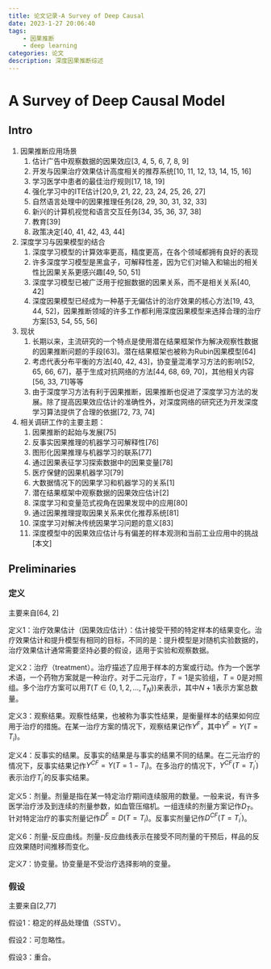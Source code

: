 ```yaml
---
title: 论文记录-A Survey of Deep Causal
date: 2023-1-27 20:06:40
tags:
    - 因果推断
    - deep learning
categories: 论文
description: 深度因果推断综述
---
```


# A Survey of Deep Causal Model

## Intro
1. 因果推断应用场景
	1. 估计广告中观察数据的因果效应[3, 4, 5, 6, 7, 8, 9]  
	2. 开发与因果治疗效果估计高度相关的推荐系统[10, 11, 12, 13, 14, 15, 16]  
	3. 学习医学中患者的最佳治疗规则[17, 18, 19]  
	4. 强化学习中的ITE估计[20,9, 21, 22, 23, 24, 25, 26, 27]  
	5. 自然语言处理中的因果推理任务[28, 29, 30, 31, 32, 33]  
	6. 新兴的计算机视觉和语言交互任务[34, 35, 36, 37, 38]  
	7. 教育[39]  
	8. 政策决定[40, 41, 42, 43, 44]  
2.  深度学习与因果模型的结合  
	1. 深度学习模型的计算效率更高，精度更高，在各个领域都拥有良好的表现  
	2. 许多深度学习模型是黑盒子，可解释性差，因为它们对输入和输出的相关性比因果关系更感兴趣[49, 50, 51]  
	3. 深度学习模型已被广泛用于挖掘数据的因果关系，而不是相关关系[40, 42]  
	4. 深度因果模型已经成为一种基于无偏估计的治疗效果的核心方法[19, 43, 44, 52]，因果推断领域的许多工作都利用深度因果模型来选择合理的治疗方案[53, 54, 55, 56]  
3. 现状
	1. 长期以来，主流研究的一个特点是使用潜在结果框架作为解决观察性数据的因果推断问题的手段[63]。潜在结果框架也被称为Rubin因果模型[64]  
	2.  考虑代表分布平衡的方法[40, 42, 43]，协变量混淆学习方法的影响[52, 65, 66, 67]，基于生成对抗网络的方法[44, 68, 69, 70]，其他相关内容[56, 33, 71]等等 
	3. 由于深度学习方法有利于因果推断，因果推断也促进了深度学习方法的发展。除了提高因果效应估计的准确性外，对深度网络的研究还为开发深度学习算法提供了合理的依据[72, 73, 74]  
4. 相关调研工作的主要主题：
	1. 因果推断的起始与发展[75]  
	2. 反事实因果推理的机器学习可解释性[76]  
	3. 图形化因果推理与机器学习的联系[77]  
	4. 通过因果表征学习探索数据中的因果变量[78]  
	5. 医疗保健的因果机器学习[79]  
	6. 大数据情况下的因果学习和机器学习的关系[1]  
	7. 潜在结果框架中观察数据的因果效应估计[2]  
	8. 深度学习和变量范式视角在因果发现中的应用[80]  
	9. 通过因果推理提取因果关系来优化推荐系统[81]  
	10. 深度学习对解决传统因果学习问题的意义[83]
	11. 深度模型中的因果效应估计与有偏差的样本观测和当前工业应用中的挑战[本文]
## Preliminaries
### 定义
主要来自[64, 2]

定义1：治疗效果估计（因果效应估计）：估计接受干预的特定样本的结果变化。治疗效果估计和提升模型有相同的目标，不同的是：提升模型是对随机实验数据的，治疗效果估计通常需要坚持必要的假设，适用于实验和观察数据。

定义2：治疗（treatment）。治疗描述了应用于样本的方案或行动。作为一个医学术语，一个药物方案就是一种治疗。对于二元治疗，$T=1$是实验组，$T=0$是对照组。多个治疗方案可以用$T(T\in\lbrace0,1,2,...,T_N\rbrace)$来表示，其中$N+1$表示方案总数量。

定义3：观察结果。观察性结果，也被称为事实性结果，是衡量样本的结果如何应用于治疗的措施。在某一治疗方案的情况下，观察结果记作$Y^F$，其中$Y^F=Y(T=T_i)$。

定义4：反事实的结果。反事实的结果是与事实的结果不同的结果。在二元治疗的情况下，反事实结果记作$Y^{CF}=Y(T=1-T_i)$。在多治疗的情况下，$Y^{CF}(T=T_i^{'})$表示治疗$T_i^{'}$的反事实结果。

定义5：剂量。剂量是指在某一特定治疗期间连续服用的数量。一般来说，有许多医学治疗涉及到连续的剂量参数，如血管压缩机。一组连续的剂量方案记作$D_T$。针对特定治疗的事实剂量记作$D^F=D(T=T_i)$。反事实剂量记作$D^{CF}(T=T_i^{'})$。

定义6：剂量-反应曲线。剂量-反应曲线表示在接受不同剂量的干预后，样品的反应效果随时间推移而变化。

定义7：协变量。协变量是不受治疗选择影响的变量。

### 假设
主要来自[2,77]

假设1：稳定的样品处理值（SSTV）。

假设2：可忽略性。

假设3：重合。
